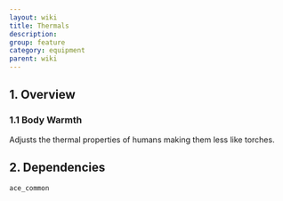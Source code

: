 ```yaml
---
layout: wiki
title: Thermals
description: 
group: feature
category: equipment
parent: wiki
---
```


## 1. Overview

### 1.1 Body Warmth
Adjusts the thermal properties of humans making them less like torches.

## 2. Dependencies

`ace_common`
